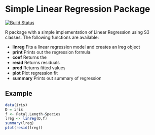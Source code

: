 # Simple Linear Regression Package
[![Build Status](https://travis-ci.org/hecro459/LinReg.svg?branch=master)](https://travis-ci.org/hecro459/LinReg)

R package with a simple implementation of Linear Regression using S3 classes.
The following functions are available:
* **linreg** Fits a linear regression model and creates an lreg object
* **print** Prints out the regression formula
* **coef** Returns the 
* **resid** Returns residuals
* **pred** Returns fitted values
* **plot** Plot regression fit
* **summary** Prints out summary of regression

## Example
```r
data(iris)
D = iris
f <- Petal.Length~Species
lreg <- linreg(D,f) 
summary(lreg)
plot(resid(lreg))
```